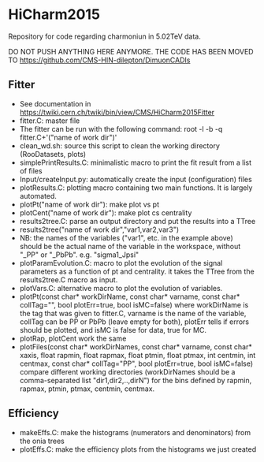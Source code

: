 # HiCharm2015
Repository for code regarding charmoniun in 5.02TeV data.

DO NOT PUSH ANYTHING HERE ANYMORE. THE CODE HAS BEEN MOVED TO https://github.com/CMS-HIN-dilepton/DimuonCADIs

## Fitter
* See documentation in https://twiki.cern.ch/twiki/bin/view/CMS/HiCharm2015Fitter
* fitter.C: master file
 * The fitter can be run with the following command:  root -l -b -q fitter.C+'("name of work dir")' 
* clean_wd.sh: source this script to clean the working directory (RooDatasets, plots)
* simplePrintResults.C: minimalistic macro to print the fit result from a list of files
* Input/createInput.py: automatically create the input (configuration) files
* plotResults.C: plotting macro containing two main functions. It is largely automated.
 * plotPt("name of work dir"): make plot vs pt
 * plotCent("name of work dir"): make plot cs centrality
* results2tree.C: parse an output directory and put the results into a TTree
 * results2tree("name of work dir","var1,var2,var3")
 * NB: the names of the variables ("var1", etc. in the example above) should be the actual name of the variable in the workspace, without "\_PP" or "\_PbPb". e.g. "sigma1\_Jpsi"
* plotParamEvolution.C: macro to plot the evolution of the signal parameters as a function of pt and centrality. it takes the TTree from the results2tree.C macro as input.
* plotVars.C: alternative macro to plot the evolution of variables.
 * plotPt(const char\* workDirName, const char\* varname, const char* collTag="", bool plotErr=true, bool isMC=false)
   where workDirName is the tag that was given to fitter.C, varname is the name of the variable, 
   collTag can be PP or PbPb (leave empty for both), plotErr tells if errors should be plotted, and isMC is false for
   data, true for MC.
 * plotRap, plotCent work the same
 * plotFiles(const char* workDirNames, const char* varname, const char* xaxis, float rapmin, float rapmax, 
   float ptmin, float ptmax, int centmin, int centmax, const char* collTag="PP", bool plotErr=true, bool isMC=false)
   compare different working directories (workDirNames should be a comma-separated list "dir1,dir2,..,dirN")
   for the bins defined by rapmin, rapmax, ptmin, ptmax, centmin, centmax.


## Efficiency
* makeEffs.C: make the histograms (numerators and denominators) from the onia trees
* plotEffs.C: make the efficiency plots from the histograms we just created
